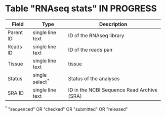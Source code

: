 # Table "RNAseq stats" **IN PROGRESS**

| Field        | Type                      | Description                                |
|--------------|---------------------------|--------------------------------------------|
| Parent ID    | single line text          | ID of the RNAseq library                   |
| Reads ID     | single line text          | ID of the reads pair                       |
| Tissue       | single line text          | tissue                                     | REMOVE?
| Status       | single select<sup>*</sup> | Status of the analyses                     | Maybe chenge to the multiple select
| SRA ID       | single line text          | ID in the NCBI Sequence Read Archive (SRA) |


<sup>*</sup> "sequenced" OR "checked" OR "submitted" OR "released" 


